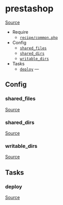 <!-- DO NOT EDIT THIS FILE! -->
<!-- Instead edit recipe/prestashop.php -->
<!-- Then run bin/docgen -->

# prestashop

[Source](/recipe/prestashop.php)



* Require
  * [`recipe/common.php`](/docs/recipe/common.md)
* Config
  * [`shared_files`](#shared_files)
  * [`shared_dirs`](#shared_dirs)
  * [`writable_dirs`](#writable_dirs)
* Tasks
  * [`deploy`](#deploy) — 

## Config
### shared_files
[Source](/recipe/prestashop.php#L6)



### shared_dirs
[Source](/recipe/prestashop.php#L7)



### writable_dirs
[Source](/recipe/prestashop.php#L19)




## Tasks
### deploy
[Source](/recipe/prestashop.php#L34)



